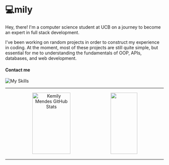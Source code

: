 # 💻mily

Hey, there! I'm a computer science student at UCB on a journey to become an expert in full stack development.

I've been working on random projects in order to construct my experience in coding. At the moment, most of these projects are still quite simple, but essential for me to understanding the fundamentals of OOP, APIs, databases, and web development.

#### Contact me <br>
![My Skills](https://img.shields.io/badge/email-kemilymendes10@gmail.com-hexcolor.svg)

<hr>

<div align="center">  
  <img width="49%" height="195px" src="https://github-readme-stats.vercel.app/api?username=miniemils&show_icons=true&count_private=true&hide_border=true&title_color=00bfbf&icon_color=00bfbf&text_color=c9d1d9&bg_color=0d1117" alt="Kemily Mendes GitHub Stats"/> 
  <img width="41%" height="195px" src="https://github-readme-stats.vercel.app/api/top-langs/?username=miniemils&layout=compact&hide_border=true&title_color=00bfbf&text_color=00bfbf&bg_color=0d1117" />
</div>

<hr>
